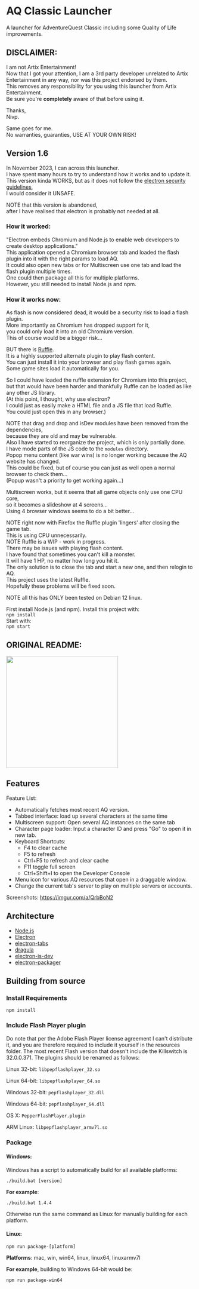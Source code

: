 # AQ Classic Launcher

A launcher for AdventureQuest Classic including some Quality of Life improvements.

## DISCLAIMER:
I am not Artix Entertainment!  
Now that I got your attention, I am a 3rd party developer unrelated to Artix Entertainment in any way, nor was this project endorsed by them.  
This removes any responsibility for you using this launcher from Artix Entertainment.  
Be sure you're **completely** aware of that before using it.  
  
Thanks,  
Nivp.  

Same goes for me.    
No warranties, guaranties, USE AT YOUR OWN RISK!  

## Version 1.6
In November 2023, I can across this launcher.  
I have spent many hours to try to understand how it works and to update it.  
This version kinda WORKS, but as it does not follow the [electron security guidelines](https://www.electronjs.org/docs/latest/tutorial/security),  
I would consider it UNSAFE.  
  
NOTE that this version is abandoned,  
after I have realised that electron is probably not needed at all.  
  
### How it worked:  
"Electron embeds Chromium and Node.js to enable web developers to create desktop applications."  
This application opened a Chromium browser tab and loaded the flash plugin into it with the right params to load AQ.  
It could also open new tabs or for Multiscreen use one tab and load the flash plugin multiple times.  
One could then package all this for multiple platforms.  
However, you still needed to install Node.js and npm.

###  How it works now:
As flash is now considered dead, it would be a security risk to load a flash plugin.  
More importantly as Chromium has dropped support for it,  
you could only load it into an old Chromium version.    
This of course would be a bigger risk...  
  
BUT there is [Ruffle](https://ruffle.rs/).  
It is a highly supported alternate plugin to play flash content.  
You can just install it into your browser and play flash games again.  
Some game sites load it automatically for you.  
  
So I could have loaded the ruffle extension for Chromium into this project,  
but that would have been harder and thankfully Ruffle can be loaded as like any other JS library.    
(At this point, I thought, why use electron?  
I could just as easily make a HTML file and a JS file that load Ruffle.  
You could just open this in any browser.)  
  
NOTE that drag and drop and isDev modules have been removed from the dependencies,  
because they are old and may be vulnerable.  
Also I have started to reorganize the project, which is only partially done.  
I have mode parts of the JS code to the `modules` directory.  
Popop menu content (like war wins) is no longer working because the AQ website has changed.    
This could be fixed, but of course you can just as well open a normal browser to check them...  
(Popup wasn't a priority to get working again...)  
  
Multiscreen works, but it seems that all game objects only use one CPU core,  
so it becomes a slideshow at 4 screens...  
Using 4 browser windows seems to do a bit better...  
  
NOTE right now with Firefox the Ruffle plugin 'lingers' after closing the game tab.  
This is using CPU unnecessarily.  
NOTE Ruffle is a WIP - work in progress.  
There may be issues with playing flash content.  
I have found that sometimes you can't kill a monster.  
It will have 1 HP, no matter how long you hit it.  
The only solution is to close the tab and start a new one, and then relogin to AQ.  
This project uses the latest Ruffle.  
Hopefully these problems will be fixed soon.  
  
NOTE all this has ONLY been tested on Debian 12 linux.  
  
First install Node.js (and npm).
Install this project with:  
`npm install`  
Start with:  
`npm start`

## ORIGINAL README:  
<img src="https://i.imgur.com/hbVZDap.png" width="300" />  

## Features
Feature List:
- Automatically fetches most recent AQ version.
- Tabbed interface: load up several characters at the same time
- Multiscreen support: Open several AQ instances on the same tab
- Character page loader: Input a character ID and press "Go" to open it in new tab.
- Keyboard Shortcuts:
  - F4 to clear cache
  - F5 to refresh
  - Ctrl+F5 to refresh and clear cache
  - F11 toggle full screen
  - Ctrl+Shift+I to open the Developer Console
- Menu icon for various AQ resources that open in a draggable window.
- Change the current tab's server to play on multiple servers or accounts.


Screenshots:
https://imgur.com/a/QrbBoN2

## Architecture
- [Node.js](https://nodejs.org/en/)
- [Electron](https://www.electronjs.org/)
- [electron-tabs](https://github.com/brrd/electron-tabs/)
- [dragula](https://www.npmjs.com/package/dragula)
- [electron-is-dev](https://www.npmjs.com/package/electron-is-dev)
- [electron-packager](https://github.com/electron/electron-packager)

## Building from source
### Install Requirements
  ```shell
  npm install
  ```

### Include Flash Player plugin
  Do note that per the Adobe Flash Player license agreement I can't distribute it, and you are therefore required to include it yourself in the resources folder.
  The most recent Flash version that doesn't include the Killswitch is 32.0.0.371.
  The plugins should be renamed as follows:

  Linux 32-bit:
  ```libpepflashplayer_32.so```

  Linux 64-bit:
  ```libpepflashplayer_64.so```

  Windows 32-bit:
  ```pepflashplayer_32.dll```

  Windows 64-bit:
  ```pepflashplayer_64.dll```

  OS X:
  ```PepperFlashPlayer.plugin```

  ARM Linux:
  ```libpepflashplayer_armv7l.so```

### Package

  #### Windows:
  
  Windows has a script to automatically build for all available platforms:
  
  ```batch
  ./build.bat [version]
  ```
  
  **For example**:
  ```batch
  ./build.bat 1.4.4
  ```
  
  Otherwise run the same command as Linux for manually building for each platform.
  
  #### Linux:
  ```terminal
  npm run package-[platform]
  ```
  
  **Platforms**: mac, win, win64, linux, linux64, linuxarmv7l
  
  **For example**, building to Windows 64-bit would be:
  ```terminal
  npm run package-win64
  ```
